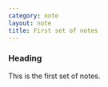 ```yaml
---
category: note
layout: note
title: First set of notes
---
```


### Heading

This is the first set of notes.
